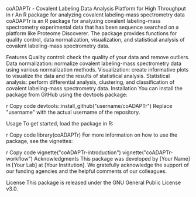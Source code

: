 coADAPTr - Covalent Labeling Data Analysis Platform for High Throughput in r
An R package for analyzing covalent labeling-mass spectrometry data
coADAPTr is an R package for analyzing covalent labeling-mass spectrometry experimental data that has been sequence searched on a platform like Proteome Discoverer. The package provides functions for quality control, data normalization, visualization, and statistical analysis of covalent labeling-mass spectrometry data.

Features
Quality control: check the quality of your data and remove outliers.
Data normalization: normalize covalent labeling-mass spectrometry data using various normalization methods.
Visualization: create informative plots to visualize the data and the results of statistical analysis.
Statistical analysis: perform differential analysis, clustering, and classification of covalent labeling-mass spectrometry data.
Installation
You can install the package from GitHub using the devtools package:

r
Copy code
devtools::install_github("username/coADAPTr")
Replace "username" with the actual username of the repository.

Usage
To get started, load the package in R:

r
Copy code
library(coADAPTr)
For more information on how to use the package, see the vignettes:

r
Copy code
vignette("coADAPTr-introduction")
vignette("coADAPTr-workflow")
Acknowledgments
This package was developed by [Your Name] in [Your Lab] at [Your Institution]. We gratefully acknowledge the support of our funding agencies and the helpful comments of our colleagues.

License
This package is released under the GNU General Public License v3.0.

